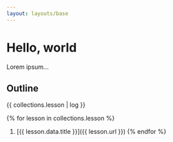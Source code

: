 ```yaml
---
layout: layouts/base
---
```


# Hello, world

Lorem ipsum...

## Outline

{{ collections.lesson | log }}

{% for lesson in collections.lesson %}
  1. [{{ lesson.data.title }}]({{ lesson.url }})
{% endfor %}

